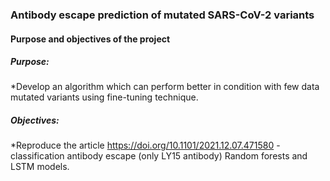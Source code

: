 ### Antibody escape prediction of mutated SARS-CoV-2 variants 
#### Purpose and objectives of the project
##### Purpose:
*Develop an algorithm which can perform better in condition with few data mutated variants using fine-tuning technique.
##### Objectives:
*Reproduce the article https://doi.org/10.1101/2021.12.07.471580 - classification antibody escape (only LY15 antibody) Random forests and LSTM models.

